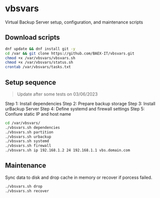 # vbsvars

Virtual Backup Server setup, configuration, and maintenance scripts

## Download scripts

```bash
dnf update && dnf install git -y
cd /var && git clone https://github.com/BAEX-IT/vbsvars.git
chmod +x /var/vbsvars/vbsvars.sh
chmod +x /var/vbsvars/status.sh
crontab /var/vbsvars/tasks.txt
```

## Setup sequence

> Update after some tests on 03/06/2023

Step 1: Install dependencies
Step 2: Prepare backup storage
Step 3: Install urBackup Server
Step 4: Define systemd and firewall settings
Step 5: Confiure static IP and host name

```bash
cd /var/vbsvars/
./vbsvars.sh dependencies
./vbsvars.sh partition
./vbsvars.sh urbackup
./vbsvars.sh systemd
./vbsvars.sh firewall
./vbsvars.sh ip 192.168.1.2 24 192.168.1.1 vbs.domain.com
```

## Maintenance

Sync data to disk and drop cache in memory or recover if porcess failed.
```bash
./vbsvars.sh drop
./vbsvars.sh recover
```
